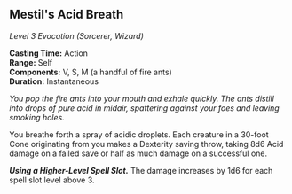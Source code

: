 ## Mestil's Acid Breath
*Level 3 Evocation (Sorcerer, Wizard)*

**Casting Time:** Action  
**Range:** Self  
**Components:** V, S, M (a handful of fire ants)  
**Duration:** Instantaneous

*You pop the fire ants into your mouth and exhale quickly. The ants distill into drops of pure acid in midair, spattering against your foes and leaving smoking holes.*

You breathe forth a spray of acidic droplets. Each creature in a 30-foot Cone originating from you makes a Dexterity saving throw, taking 8d6 Acid damage on a failed save or half as much damage on a successful one.

***Using a Higher-Level Spell Slot.*** The damage increases by 1d6 for each spell slot level above 3.